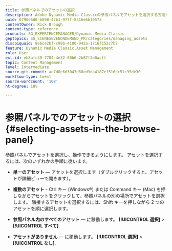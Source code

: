 ```yaml
---
title: 参照パネルでのアセットの選択
description: Adobe Dynamic Media Classicの参照パネルでアセットを選択する方法を説明します。
uuid: 0790e6d0-b898-42b1-977f-8316e6b19573
contentOwner: Rick Brough
content-type: reference
products: SG_EXPERIENCEMANAGER/Dynamic-Media-Classic
geptopics: SG_SCENESEVENONDEMAND_PK/categories/managing_assets
discoiquuid: 8e6ce2bf-c99b-4106-942a-1716f152c7b2
feature: Dynamic Media Classic,Asset Management
role: User
exl-id: eb8afc39-7784-4e32-80b6-2b87f3e0acff
topic: Content Management
level: Intermediate
source-git-commit: ae7d0c6d3047d68ed3da4187ef516dc51c95de30
workflow-type: tm+mt
source-wordcount: '108'
ht-degree: 18%

---
```


# 参照パネルでのアセットの選択{#selecting-assets-in-the-browse-panel}

参照パネルでアセットを選択し、操作できるようにします。 アセットを選択するには、次のいずれかの手順に従います。

* **単一のアセット**  — アセットを選択します（ダブルクリックすると、アセットが詳細ビューで開きます）。

* **複数のアセット** - Ctrl キー (Windows®) または Command キー (Mac) を押しながらアセットをクリックして、参照パネルの別の場所でアセットを選択します。 隣接するアセットを選択するには、Shift キーを押しながら 2 つのアセットを順に選択します。

* **参照パネル内のすべてのアセット**  — に移動します。 **[!UICONTROL 選択]** > **[!UICONTROL すべて]**.

* **アセットがありません**  — に移動します。 **[!UICONTROL 選択]** > **[!UICONTROL なし]**.
